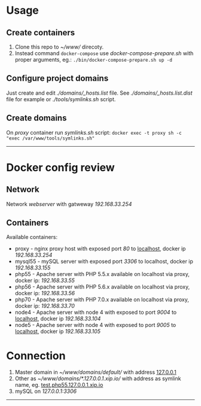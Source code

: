 # Usage

## Create containers

1. Clone this repo to *~/www/* direcoty.
2. Instead command `docker-compose` use *docker-compose-prepare.sh* with proper arguments, eg.: `./bin/docker-compose-prepare.sh up -d`


## Configure project domains

Just create and edit *./domains/_hosts.list* file. See *./domains/_hosts.list.dist* file for example or *./tools/symlinks.sh* script.


## Create domains

On _proxy_ container run *symlinks.sh* script: `docker exec -t proxy sh -c "exec /var/www/tools/symlinks.sh"`



---

# Docker config review

## Network

Network _webserver_ with gatweway _192.168.33.254_


## Containers

Available containers:
* proxy - nginx proxy host with exposed port *80* to [localhost](http://127.0.0.1:80), docker ip *192.168.33.254*
* mysql55 - mySQL server with exposed port *3306* to localhost, docker ip *192.168.33.155*
* php55 - Apache server with PHP 5.5.x available on localhost via proxy, docker ip: *192.168.33.55*
* php56 - Apache server with PHP 5.6.x available on localhost via proxy, docker ip: *192.168.33.56*
* php70 - Apache server with PHP 7.0.x available on localhost via proxy, docker ip: *192.168.33.70*
* node4 - Apache server with node 4 with exposed to port *9004* to [localhost](http://127.0.0.1:9004), docker ip *192.168.33.104*
* node5 - Apache server with node 4 with exposed to port *9005* to [localhost](http://127.0.0.1:9005), docker ip *192.168.33.105*

# Connection

1. Master domain in *~/www/domains/default/* with address [127.0.0.1](http://127.0.0.1)
2. Other as *~/www/domains/\*.127.0.0.1.xip.io/* with address as symlink name, eg. [test.php55.127.0.0.1.xip.io](http://test.php55.127.0.0.1.xip.io)
3. mySQL on *127.0.0.1:3306*

---
